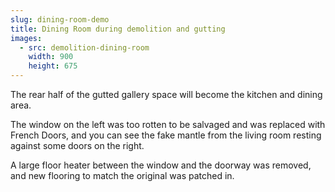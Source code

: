 ```yaml
---
slug: dining-room-demo
title: Dining Room during demolition and gutting
images:
  - src: demolition-dining-room
    width: 900
    height: 675
---
```

The rear half of the gutted gallery space will become the kitchen and dining area.

The window on the left was too rotten to be salvaged and was replaced with French Doors, and you can see the fake mantle from the living room resting against some doors on the right.

A large floor heater between the window and the doorway was removed, and new flooring to match the original was patched in.